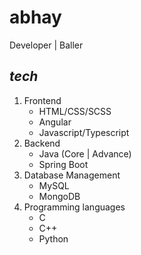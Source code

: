 # **abhay** 
Developer | Baller


## _tech_

1. Frontend
   - HTML/CSS/SCSS
   - Angular
   - Javascript/Typescript
2. Backend
   - Java (Core | Advance)
   - Spring Boot
3. Database Management
   - MySQL
   - MongoDB
4. Programming languages
   - C
   - C++
   - Python
